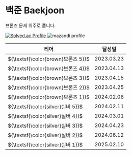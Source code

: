 # 백준 Baekjoon
브론즈 문제 위주로 풉니다.

[![Solved.ac Profile](http://mazassumnida.wtf/api/v2/generate_badge?boj=iz3)](https://solved.ac/iz3/)
![mazandi profile](http://mazandi.herokuapp.com/api?handle=iz3&theme=dark)

|티어|달성일|
|------|---|
|${\textsf{\color{brown}브론즈 5}}$|2023.03.23|
|${\textsf{\color{brown}브론즈 4}}$|2023.04.13|
|${\textsf{\color{brown}브론즈 3}}$|2023.04.15|
|${\textsf{\color{brown}브론즈 2}}$|2023.04.25|
|${\textsf{\color{brown}브론즈 1}}$|2024.02.06|
|${\textsf{\color{silver}실버 5}}$|2024.02.11|
|${\textsf{\color{silver}실버 4}}$|2024.03.01|
|${\textsf{\color{silver}실버 3}}$|2024.04.23|
|${\textsf{\color{silver}실버 2}}$|2024.06.12|
|${\textsf{\color{silver}실버 1}}$|2025.02.10|
